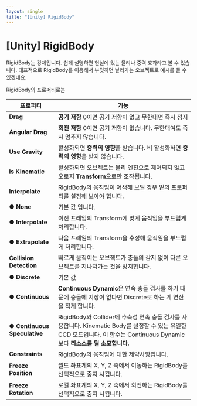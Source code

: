 ```yaml
---
layout: single
title: "[Unity] RigidBody"
---
```


# [Unity] RigidBody

RigidBody는 강체입니다. 쉽게 설명하면 현실에 있는 물리나 중력 효과라고 볼 수 있습니다.
대표적으로 RigidBody를 이용해서 부딪히면 날라가는 오브젝트로 예시를 들 수 있겠네요.

RigidBody의 프로퍼티로는 

| 프로퍼티 | 기능 |
|--|--|
| **Drag** | **공기 저항**  0이면 공기 저항이 없고 무한대면 즉시 정지|
| **Angular Drag**  | **회전 저항** 0이면 공기 저항이 없습니다.  무한대여도 즉시 멈추지 않습니다.|
| **Use Gravity** | 활성화되면 **중력의 영향**을 받습니다. 비 활성화하면 **중력의 영향**을 받지 않습니다. |
| **Is Kinematic** | 활성화되면 오브젝트는 물리 엔진으로 제어되지 않고 오로지 **Transform**으로만 조작됩니다.|
| **Interpolate** | RigidBody의 움직임이 어색해 보일 경우 밑의 프로퍼티를 설정해 보아야 합니다. |
| ● **None** | 기본 값 입니다.|
| ● **Interpolate** | 이전 프레임의 Transform에 맞게 움직임을 부드럽게 처리합니다.|
| ● **Extrapolate** | 다음 프레임의 Transform을 추정해 움직임을 부드럽게 처리합니다.|
| **Collision Detection** | 빠르게 움직이는 오브젝트가 충돌의 감지 없이 다른 오브젝트를 지나쳐가는 것을 방지합니다. |
| ● **Discrete** | 기본 값 |
| ● **Continuous** | **Continuous Dynamic**은 연속 충돌 검사를 하기 때문에 충돌에 지장이 없다면 Discrete로 하는 게 연산을 적게 합니다. |
|● **Continuous Speculative** | RigidBody와 Collider에 추측성 연속 충돌 검사를 사용합니다. Kinematic Body를 설정할 수 있는 유일한 CCD 모드입니다. 이 함수는 Continuous Dynamic보다 **리소스를 덜 소모합니다.** |
| **Constraints** | RigidBody의 움직임에 대한 제약사항입니다. |
| **Freeze Position** | 월드 좌표계의 X, Y, Z 축에서 이동하는 RigidBody를 선택적으로 중지 시킵니다. |
| **Freeze Rotation** | 로컬 좌표계의 X, Y, Z 축에서 회전하는 RigidBody를 선택적으로 중지 시킵니다. |

